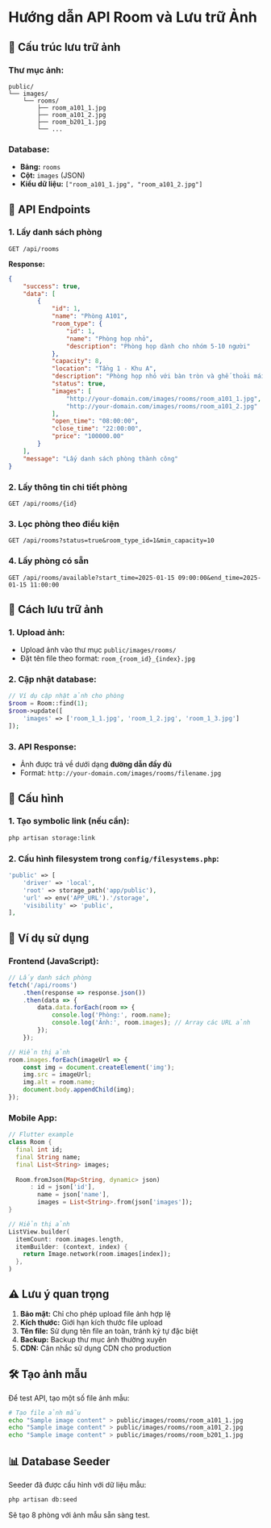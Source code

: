 # Hướng dẫn API Room và Lưu trữ Ảnh

## 📁 Cấu trúc lưu trữ ảnh

### **Thư mục ảnh:**
```
public/
└── images/
    └── rooms/
        ├── room_a101_1.jpg
        ├── room_a101_2.jpg
        ├── room_b201_1.jpg
        └── ...
```

### **Database:**
- **Bảng:** `rooms`
- **Cột:** `images` (JSON)
- **Kiểu dữ liệu:** `["room_a101_1.jpg", "room_a101_2.jpg"]`

## 🚀 API Endpoints

### **1. Lấy danh sách phòng**
```http
GET /api/rooms
```

**Response:**
```json
{
    "success": true,
    "data": [
        {
            "id": 1,
            "name": "Phòng A101",
            "room_type": {
                "id": 1,
                "name": "Phòng họp nhỏ",
                "description": "Phòng họp dành cho nhóm 5-10 người"
            },
            "capacity": 8,
            "location": "Tầng 1 - Khu A",
            "description": "Phòng họp nhỏ với bàn tròn và ghế thoải mái",
            "status": true,
            "images": [
                "http://your-domain.com/images/rooms/room_a101_1.jpg",
                "http://your-domain.com/images/rooms/room_a101_2.jpg"
            ],
            "open_time": "08:00:00",
            "close_time": "22:00:00",
            "price": "100000.00"
        }
    ],
    "message": "Lấy danh sách phòng thành công"
}
```

### **2. Lấy thông tin chi tiết phòng**
```http
GET /api/rooms/{id}
```

### **3. Lọc phòng theo điều kiện**
```http
GET /api/rooms?status=true&room_type_id=1&min_capacity=10
```

### **4. Lấy phòng có sẵn**
```http
GET /api/rooms/available?start_time=2025-01-15 09:00:00&end_time=2025-01-15 11:00:00
```

## 📸 Cách lưu trữ ảnh

### **1. Upload ảnh:**
- Upload ảnh vào thư mục `public/images/rooms/`
- Đặt tên file theo format: `room_{room_id}_{index}.jpg`

### **2. Cập nhật database:**
```php
// Ví dụ cập nhật ảnh cho phòng
$room = Room::find(1);
$room->update([
    'images' => ['room_1_1.jpg', 'room_1_2.jpg', 'room_1_3.jpg']
]);
```

### **3. API Response:**
- Ảnh được trả về dưới dạng **đường dẫn đầy đủ**
- Format: `http://your-domain.com/images/rooms/filename.jpg`

## 🔧 Cấu hình

### **1. Tạo symbolic link (nếu cần):**
```bash
php artisan storage:link
```

### **2. Cấu hình filesystem trong `config/filesystems.php`:**
```php
'public' => [
    'driver' => 'local',
    'root' => storage_path('app/public'),
    'url' => env('APP_URL').'/storage',
    'visibility' => 'public',
],
```

## 📝 Ví dụ sử dụng

### **Frontend (JavaScript):**
```javascript
// Lấy danh sách phòng
fetch('/api/rooms')
    .then(response => response.json())
    .then(data => {
        data.data.forEach(room => {
            console.log('Phòng:', room.name);
            console.log('Ảnh:', room.images); // Array các URL ảnh
        });
    });

// Hiển thị ảnh
room.images.forEach(imageUrl => {
    const img = document.createElement('img');
    img.src = imageUrl;
    img.alt = room.name;
    document.body.appendChild(img);
});
```

### **Mobile App:**
```dart
// Flutter example
class Room {
  final int id;
  final String name;
  final List<String> images;
  
  Room.fromJson(Map<String, dynamic> json)
      : id = json['id'],
        name = json['name'],
        images = List<String>.from(json['images']);
}

// Hiển thị ảnh
ListView.builder(
  itemCount: room.images.length,
  itemBuilder: (context, index) {
    return Image.network(room.images[index]);
  },
)
```

## ⚠️ Lưu ý quan trọng

1. **Bảo mật:** Chỉ cho phép upload file ảnh hợp lệ
2. **Kích thước:** Giới hạn kích thước file upload
3. **Tên file:** Sử dụng tên file an toàn, tránh ký tự đặc biệt
4. **Backup:** Backup thư mục ảnh thường xuyên
5. **CDN:** Cân nhắc sử dụng CDN cho production

## 🛠️ Tạo ảnh mẫu

Để test API, tạo một số file ảnh mẫu:

```bash
# Tạo file ảnh mẫu
echo "Sample image content" > public/images/rooms/room_a101_1.jpg
echo "Sample image content" > public/images/rooms/room_a101_2.jpg
echo "Sample image content" > public/images/rooms/room_b201_1.jpg
```

## 📊 Database Seeder

Seeder đã được cấu hình với dữ liệu mẫu:

```bash
php artisan db:seed
```

Sẽ tạo 8 phòng với ảnh mẫu sẵn sàng test. 